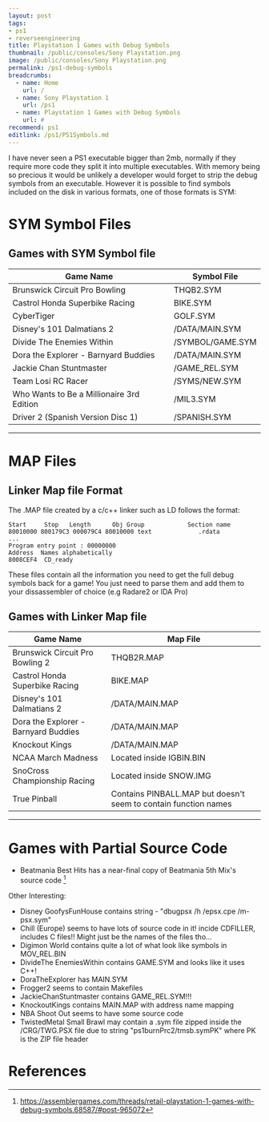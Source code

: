```yaml
---
layout: post
tags: 
- ps1
- reverseengineering
title: Playstation 1 Games with Debug Symbols
thumbnail: /public/consoles/Sony Playstation.png
image: /public/consoles/Sony Playstation.png
permalink: /ps1-debug-symbols
breadcrumbs:
  - name: Home
    url: /
  - name: Sony Playstation 1
    url: /ps1
  - name: Playstation 1 Games with Debug Symbols
    url: #
recommend: ps1
editlink: /ps1/PS1Symbols.md
---
```


I have never seen a PS1 executable bigger than 2mb, normally if they require more code they split it into multiple executables. 
With memory being so precious it would be unlikely a developer would forget to strip the debug symbols from an executable. 
However it is possible to find symbols included on the disk in various formats, one of those formats is SYM:


# SYM Symbol Files

## Games with SYM Symbol file

Game Name | Symbol File
--- | --- 
Brunswick Circuit Pro Bowling | THQB2.SYM
Castrol Honda Superbike Racing | BIKE.SYM
CyberTiger | GOLF.SYM
Disney's 101 Dalmatians 2 | /DATA/MAIN.SYM
Divide The Enemies Within | /SYMBOL/GAME.SYM
Dora the Explorer - Barnyard Buddies | /DATA/MAIN.SYM
Jackie Chan Stuntmaster | /GAME_REL.SYM
Team Losi RC Racer | /SYMS/NEW.SYM
Who Wants to Be a Millionaire 3rd Edition | /MIL3.SYM
Driver 2 (Spanish Version Disc 1) | /SPANISH.SYM 

---

# MAP Files 

## Linker Map file Format
The .MAP file created by a c/c++ linker such as LD follows the format:
```
Start     Stop   Length      Obj Group            Section name
80010000 800179C3 000079C4 80010000 text             .rdata
...
Program entry point : 00000000
Address  Names alphabetically
8008CEF4  CD_ready
```
These files contain all the information you need to get the full debug symbols back for a game! You just need to parse them and add them to your dissassembler of choice (e.g Radare2 or IDA Pro)

## Games with Linker Map file

Game Name | Map File
--- | --- 
Brunswick Circuit Pro Bowling 2 | THQB2R.MAP
Castrol Honda Superbike Racing | BIKE.MAP
Disney's 101 Dalmatians 2 | /DATA/MAIN.MAP
Dora the Explorer - Barnyard Buddies | /DATA/MAIN.MAP
Knockout Kings | /DATA/MAIN.MAP
NCAA March Madness | Located inside IGBIN.BIN
SnoCross Championship Racing | Located inside SNOW.IMG
True Pinball | Contains PINBALL.MAP but doesn't seem to contain function names

---

# Games with Partial Source Code

* Beatmania Best Hits has a near-final copy of Beatmania 5th Mix's source code [^1]


Other Interesting:
* Disney GoofysFunHouse contains string - "dbugpsx /h /epsx.cpe /m-  psx.sym"
* Chill (Europe) seems to have lots of source code in it! incide CDFILLER, includes C files!! Might just be the names of the files tho…
* Digimon World contains quite a lot of what look like symbols in MOV_REL.BIN
* DivideThe EnemiesWithin contains GAME.SYM and looks like it uses C++!
* DoraTheExplorer has MAIN.SYM
* Frogger2 seems to contain Makefiles
* JackieChanStuntmaster contains GAME_REL.SYM!!!
* KnockoutKings contains MAIN.MAP with address name mapping
* NBA Shoot Out seems to have some source code
* TwistedMetal Small Brawl may contain a .sym file zipped inside the /CRG/TWG.PSX file due to string "ps1burnPrc2/tmsb.symPK" where PK is the ZIP file header

# References
[^1]: https://assemblergames.com/threads/retail-playstation-1-games-with-debug-symbols.68587/#post-965072
